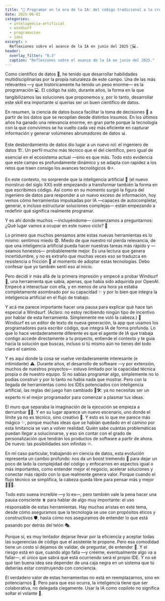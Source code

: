 ```yaml
---
title: "🚀 Programar en la era de la IA: del código tradicional a la creatividad ilimitada"
date: 2025-06-01
categories:
  - inteligencia-artificial
  - windsurf
  - programacion
  - ides
excerpt: >
  Reflexiones sobre el avance de la IA en junio del 2025 🧠💻.
header:
  overlay_filter: "0.3"
  caption: "Reflexiones sobre el avance de la IA en junio del 2025."
---
```


Como científico de datos 🧪, he tenido que desarrollar habilidades multidisciplinarias por la propia naturaleza de este campo. Una de las más relevantes —y que históricamente ha tenido un peso enorme— es la programación 💻. El código ha sido, durante años, la forma en la que tangibilizamos las soluciones que proponemos y, por lo tanto, desarrollar este skill era importante si querías ser un buen científico de datos.

En resumen, la ciencia de datos busca facilitar la toma de decisiones 🎯 a partir de los datos que se recopilan desde distintos insumos. En los últimos años ha ganado una relevancia enorme, en gran parte porque la tecnología con la que convivimos se ha vuelto cada vez más eficiente en capturar información y generar volúmenes abrumadores de datos 📊.

Este desbordamiento de datos dio lugar a un nuevo rol: el ingeniero de datos 🏗️. Un perfil mucho más técnico que el del científico, pero igual de esencial en el ecosistema actual —sino es que más. Todo esto evidencia que este campo es profundamente dinámico y se adapta con rapidez a los retos que traen consigo los avances tecnológicos ⚙️⚡.

En este contexto, no sorprende que la inteligencia artificial 🤖 (el nuevo monstruo del siglo XXI) esté empezando a transformar también la forma en que escribimos código. Así como en su momento surgió la figura del ingeniero de datos para responder a un nuevo exceso de información, hoy vemos cómo herramientas impulsadas por IA —capaces de autocompletar, generar, e incluso estructurar soluciones complejas— están empezando a redefinir qué significa realmente programar.

Y es ahí donde muchos —incluyéndome— comenzamos a preguntarnos: ¿Qué lugar vamos a ocupar en este nuevo ciclo? 🔁

Lo primero que muchos pensamos ante estas nuevas herramientas es lo mismo: sentimos miedo 😨. Miedo de que nuestro rol pierda relevancia, de que una inteligencia artificial pueda hacer nuestras tareas más rápido y —seamos honestos— probablemente mejor. Es una lectura que genera incertidumbre, y no es extraño que muchas veces eso se traduzca en resistencia o fricción 🚧 al momento de adoptar estas tecnologías. Debo confesar que yo también sentí eso al inicio.

Pero decidí ir más allá de la primera impresión y empecé a probar Windsurf 🌊, una herramienta que sabía, apenas, que había sido adquirida por OpenAI. Empecé a interactuar con ella, y en menos de una hora ya estaba completamente asombrado por su capacidad ✨ y por lo bien que integra la inteligencia artificial en el flujo de trabajo.

Y acá me parece importante hacer una pausa para explicar qué hace tan especial a Windsurf. (Aclaro: no estoy recibiendo ningún tipo de incentivo por hablar de esta herramienta. Simplemente me voló la cabeza.) 🤯 Windsurf es un editor de texto de nueva generación, la app que usamos los programadores para escribir código, que integra IA de forma profunda. Lo que lo hace verdaderamente diferente es que el agente de IA que trabaja contigo accede directamente a tu proyecto, entiende el contexto y te guía hacia la solución que buscas, incluso si tú mismo aún no tienes del todo claro el camino.

Y es aquí donde la cosa se vuelve verdaderamente interesante (e intimidante) ⚠️. Durante años, el desarrollo de software —y por extensión, muchos de nuestros proyectos— estuvo limitado por la capacidad técnica propia o de nuestro equipo. Si no sabías programar algo, simplemente no lo podías construir y por lo tanto no había nada que mostrar. Pero con la llegada de herramientas como los IDEs potenciados con inteligencia artificial, las reglas del juego han cambiado 🧠🛠️: ya no necesitas ser un experto ni el mejor programador para comenzar a plasmar tus ideas.

El muro que separaba la imaginación de la ejecución se empieza a derrumbar 🧱💥. Y en su lugar aparece un nuevo escenario, uno donde el límite ya no es técnico, sino creativo 🎨. Y esto es lo que me parece más mágico ✨, porque muchas ideas que se habían quedado en el camino por esta limitancia se van a volver realidad. Quién sabe cuántas problemáticas puedan llegar a solucionarse, y eso sin contar con el grado de personalización que tendrán los productos de software a partir de ahora. De nuevo: las posibilidades son infinitas ♾️.

En mi caso particular, trabajando en ciencia de datos, esta evolución representa un cambio profundo: nos da un boost tremendo 🚀 para dejar un poco de lado la complejidad del código y enfocarnos en aspectos igual o más importantes, como entender mejor el negocio, acelerar soluciones y conectar más rápido con lo que realmente genera valor. Porque cuando el flujo técnico se simplifica, la cabeza queda libre para pensar más y mejor 🧘‍♂️💡.

Todo esto suena increíble —y lo es—, pero también vale la pena hacer una pausa consciente ⏸️ para hablar de algo muy importante: el uso responsable de estas herramientas. Hay muchas aristas en este tema, desde cómo aseguramos que la tecnología se use con propósitos éticos y constructivos 🛡️, hasta cómo nos aseguramos de entender lo que está pasando por detrás del telón 🎭.

Porque sí, es muy tentador dejarse llevar por la eficiencia y aceptar todas las sugerencias de código que el asistente te propone. Pero esa comodidad tiene un costo si dejamos de validar, de preguntar, de entender 🧩. Y el riesgo está en que, cuando algo falla —y créeme, eventualmente algo va a fallar—, el único que sabrá qué está ocurriendo será el propio IDE. Y no sé qué tan buena idea sea depender de una caja negra en un sistema que tú deberías estar construyendo con conciencia.

El verdadero valor de estas herramientas no está en reemplazarnos, sino en potenciarnos 🔋. Pero para que eso ocurra, la inteligencia tiene que ser colaborativa, no delegada ciegamente. Usar la IA como copiloto no significa soltar el volante 🧭.